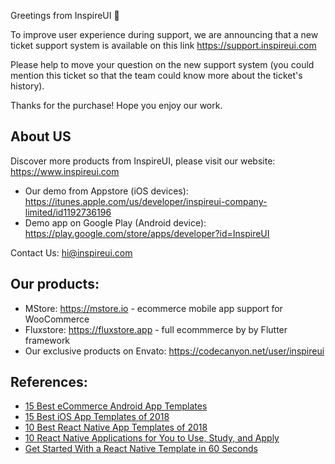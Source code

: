 Greetings from InspireUI 🎉

To improve user experience during support, we are announcing that a new ticket support system is available on this link https://support.inspireui.com 

Please help to move your question on the new support system (you could mention this ticket so that the team could know more about the ticket's history).

Thanks for the purchase! Hope you enjoy our work.

## About US

Discover more products from InspireUI, please visit our website: https://www.inspireui.com 

- Our demo from Appstore (iOS devices): https://itunes.apple.com/us/developer/inspireui-company-limited/id1192736196
- Demo app on Google Play (Android device): https://play.google.com/store/apps/developer?id=InspireUI

Contact Us: hi@inspireui.com 

## Our products:

- MStore: https://mstore.io - ecommerce mobile app support for WooCommerce
- Fluxstore: https://fluxstore.app - full ecommmerce by by Flutter framework
- Our exclusive products on Envato: https://codecanyon.net/user/inspireui

## References:

- [15 Best eCommerce Android App Templates](https://code.tutsplus.com/articles/best-ecommerce-android-app-templates--cms-31887?_ga=2.33521086.1896205086.1541643661-407966170.1532503012&_gac=1.23458120.1540947366.Cj0KCQjwguDeBRDCARIsAGxuU8YhJ4lE-2yLOiaqaHzTDCjDHtjpUV9p7hpEnU7Hw3t9FUj8YyZs8-kaArbaEALw_wcB)
- [15 Best iOS App Templates of 2018](https://code.tutsplus.com/articles/best-ios-app-templates--cms-29163?_ga=2.33521086.1896205086.1541643661-407966170.1532503012&_gac=1.23458120.1540947366.Cj0KCQjwguDeBRDCARIsAGxuU8YhJ4lE-2yLOiaqaHzTDCjDHtjpUV9p7hpEnU7Hw3t9FUj8YyZs8-kaArbaEALw_wcB)
- [10 Best React Native App Templates of 2018](https://code.tutsplus.com/articles/best-react-native-app-templates--cms-29602?_ga=2.33521086.1896205086.1541643661-407966170.1532503012&_gac=1.23458120.1540947366.Cj0KCQjwguDeBRDCARIsAGxuU8YhJ4lE-2yLOiaqaHzTDCjDHtjpUV9p7hpEnU7Hw3t9FUj8YyZs8-kaArbaEALw_wcB)
- [10 React Native Applications for You to Use, Study, and Apply](https://code.tutsplus.com/tutorials/10-react-applications-for-you-to-use-study-and-apply--cms-29003?_ga=2.65476270.1896205086.1541643661-407966170.1532503012&_gac=1.22420809.1540947366.Cj0KCQjwguDeBRDCARIsAGxuU8YhJ4lE-2yLOiaqaHzTDCjDHtjpUV9p7hpEnU7Hw3t9FUj8YyZs8-kaArbaEALw_wcB)
- [Get Started With a React Native Template in 60 Seconds](https://code.tutsplus.com/tutorials/get-started-with-a-react-native-template-in-60-seconds--cms-27818?_ga=2.65476270.1896205086.1541643661-407966170.1532503012&_gac=1.22420809.1540947366.Cj0KCQjwguDeBRDCARIsAGxuU8YhJ4lE-2yLOiaqaHzTDCjDHtjpUV9p7hpEnU7Hw3t9FUj8YyZs8-kaArbaEALw_wcB)
